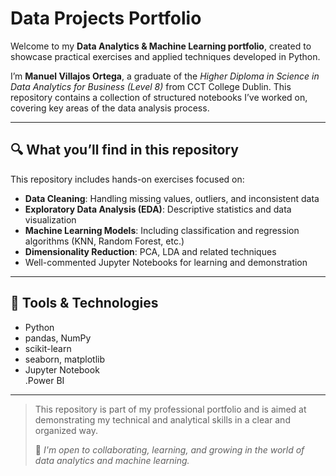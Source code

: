 #  Data Projects Portfolio

Welcome to my **Data Analytics & Machine Learning portfolio**, created to showcase practical exercises and applied techniques developed in Python.

I’m **Manuel Villajos Ortega**, a graduate of the *Higher Diploma in Science in Data Analytics for Business (Level 8)* from CCT College Dublin. This repository contains a collection of structured notebooks I’ve worked on, covering key areas of the data analysis process.

---

## 🔍 What you’ll find in this repository

This repository includes hands-on exercises focused on:

-  **Data Cleaning**: Handling missing values, outliers, and inconsistent data  
-  **Exploratory Data Analysis (EDA)**: Descriptive statistics and data visualization  
-  **Machine Learning Models**: Including classification and regression algorithms (KNN, Random Forest, etc.)  
-  **Dimensionality Reduction**: PCA, LDA and related techniques  
-  Well-commented Jupyter Notebooks for learning and demonstration  

---

## 🧰 Tools & Technologies

- Python  
- pandas, NumPy  
- scikit-learn  
- seaborn, matplotlib  
- Jupyter Notebook  
.Power BI
---

>  This repository is part of my professional portfolio and is aimed at demonstrating my technical and analytical skills in a clear and organized way.  
>  
> 🤝 *I'm open to collaborating, learning, and growing in the world of data analytics and machine learning.*
